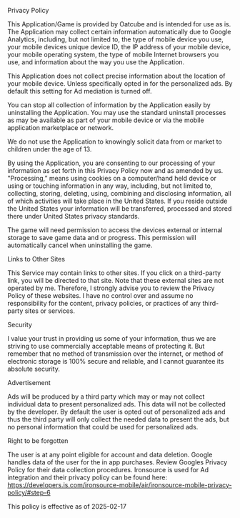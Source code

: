 Privacy Policy

This Application/Game is provided by Oatcube and is intended for use as is. The Application may collect certain information automatically due to Google Analytics, including, but not limited to, the type of mobile device you use, your mobile devices unique device ID, the IP address of your mobile device, your mobile operating system, the type of mobile Internet browsers you use, and information about the way you use the Application. 

This Application does not collect precise information about the location of your mobile device. Unless specifically opted in for the personalized ads. By default this setting for Ad mediation is turned off.

You can stop all collection of information by the Application easily by uninstalling the Application. You may use the standard uninstall processes as may be available as part of your mobile device or via the mobile application marketplace or network.

We do not use the Application to knowingly solicit data from or market to children under the age of 13.

By using the Application, you are consenting to our processing of your information as set forth in this Privacy Policy now and as amended by us. "Processing,” means using cookies on a computer/hand held device or using or touching information in any way, including, but not limited to, collecting, storing, deleting, using, combining and disclosing information, all of which activities will take place in the United States. If you reside outside the United States your information will be transferred, processed and stored there under United States privacy standards.

The game will need permission to access the devices external or internal storage to save game data and or progress. This permission will automatically cancel when uninstalling the game.

Links to Other Sites

This Service may contain links to other sites. If you click on a third-party link, you will be directed to that site. Note that these external sites are not operated by me. Therefore, I strongly advise you to review the Privacy Policy of these websites. I have no control over and assume no responsibility for the content, privacy policies, or practices of any third-party sites or services. 

Security

I value your trust in providing us some of your information, thus we are striving to use commercially acceptable means of protecting it. But remember that no method of transmission over the internet, or method of electronic storage is 100% secure and reliable, and I cannot guarantee its absolute security.

Advertisement

Ads will be produced by a third party which may or may not collect individual data to present personalized ads. This data will not be collected by the developer. By default the user is opted out of personalized ads and thus the third party will only collect the needed data to present the ads, but no personal information that could be used for personalized ads.

Right to be forgotten

The user is at any point eligible for account and data deletion. Google handles data of the user for the in app purchases. Review Googles Privacy Policy for their data collection procedures.
Ironsource is used for Ad integration and their privacy policy can be found here: https://developers.is.com/ironsource-mobile/air/ironsource-mobile-privacy-policy/#step-6

This policy is effective as of 2025-02-17
